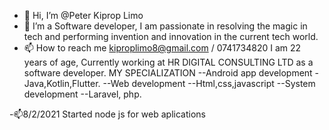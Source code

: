 - 👋 Hi, I’m @Peter Kiprop Limo
- 👀 I’m a Software developer, I am passionate in resolving the magic in tech and performing invention and innovation in the current tech world.
- 📫 How to reach me kiproplimo8@gmail.com / 0741734820
I am 22 years of age,  Currently working at HR DIGITAL CONSULTING LTD as a software developer.
MY SPECIALIZATION
--Android app development - Java,Kotlin,Flutter.
--Web development --Html,css,javascript
--System development --Laravel, php.
<!---
peterlimo/peterlimo is a ✨ special ✨ repository because its `README.md` (this file) appears on your GitHub profile.
You can click the Preview link to take a look at your changes.
--->
-📫8/2/2021 Started node js for web aplications
